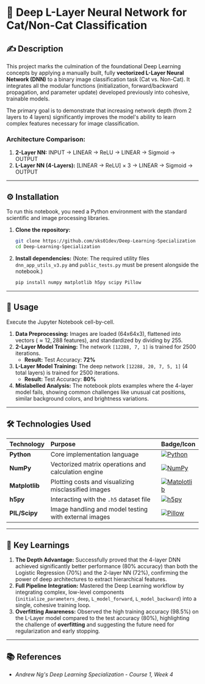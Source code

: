 # 🦁 Deep L-Layer Neural Network for Cat/Non-Cat Classification

## ✍️ Description

This project marks the culmination of the foundational Deep Learning concepts by applying a manually built, fully **vectorized L-Layer Neural Network (DNN)** to a binary image classification task (Cat vs. Non-Cat). It integrates all the modular functions (initialization, forward/backward propagation, and parameter update) developed previously into cohesive, trainable models.

The primary goal is to demonstrate that increasing network depth (from 2 layers to 4 layers) significantly improves the model's ability to learn complex features necessary for image classification.

### Architecture Comparison:

1.  **2-Layer NN:** INPUT -> LINEAR -> ReLU -> LINEAR -> Sigmoid -> OUTPUT
2.  **L-Layer NN (4-Layers):** [LINEAR -> ReLU] $\times$ 3 -> LINEAR -> Sigmoid -> OUTPUT

---

## ⚙️ Installation

To run this notebook, you need a Python environment with the standard scientific and image processing libraries.

1.  **Clone the repository:**
    ```bash
    git clone https://github.com/sks01dev/Deep-Learning-Specialization
    cd Deep-Learning-Specialization
    ```

2.  **Install dependencies:**
    (Note: The required utility files `dnn_app_utils_v3.py` and `public_tests.py` must be present alongside the notebook.)
    ```bash
    pip install numpy matplotlib h5py scipy Pillow
    ```

---

## 🏃 Usage

Execute the Jupyter Notebook cell-by-cell.

1.  **Data Preprocessing:** Images are loaded (64x64x3), flattened into vectors ($\approx 12,288$ features), and standardized by dividing by 255.
2.  **2-Layer Model Training:** The network `[12288, 7, 1]` is trained for 2500 iterations.
    * **Result:** Test Accuracy: **72%**
3.  **L-Layer Model Training:** The deep network `[12288, 20, 7, 5, 1]` (4 total layers) is trained for 2500 iterations.
    * **Result:** Test Accuracy: **80%**
4.  **Mislabelled Analysis:** The notebook plots examples where the 4-layer model fails, showing common challenges like unusual cat positions, similar background colors, and brightness variations.

---

## 🛠️ Technologies Used

| Technology | Purpose | Badge/Icon |
| :--- | :--- | :--- |
| **Python** | Core implementation language | [![Python](https://img.shields.io/badge/Python-3.x-blue?style=flat-square&logo=python&logoColor=white)](https://www.python.org/doc/) |
| **NumPy** | Vectorized matrix operations and calculation engine | [![NumPy](https://img.shields.io/badge/NumPy-1.x-blue?style=flat-square&logo=numpy&logoColor=white)](https://numpy.org/doc/) |
| **Matplotlib** | Plotting costs and visualizing misclassified images | [![Matplotlib](https://img.shields.io/badge/Matplotlib-3.x-red?style=flat-square&logo=matplotlib&logoColor=white)](https://matplotlib.org/stable/contents.html) |
| **h5py** | Interacting with the `.h5` dataset file | [![h5py](https://img.shields.io/badge/h5py-3.x-blueviolet?style=flat-square)](https://docs.h5py.org/en/latest/) |
| **PIL/Scipy** | Image handling and model testing with external images | [![Pillow](https://img.shields.io/badge/Pillow-10.x-00628D?style=flat-square&logo=python&logoColor=white)](https://pillow.readthedocs.io/en/stable/index.html) |

---

## 🧠 Key Learnings

1.  **The Depth Advantage:** Successfully proved that the 4-layer DNN achieved significantly better performance (80% accuracy) than both the Logistic Regression (70%) and the 2-layer NN (72%), confirming the power of deep architectures to extract hierarchical features.
2.  **Full Pipeline Integration:** Mastered the Deep Learning workflow by integrating complex, low-level components (`initialize_parameters_deep`, `L_model_forward`, `L_model_backward`) into a single, cohesive training loop.
3.  **Overfitting Awareness:** Observed the high training accuracy (98.5%) on the L-Layer model compared to the test accuracy (80%), highlighting the challenge of **overfitting** and suggesting the future need for regularization and early stopping.

---

## 📚 References

* *Andrew Ng's Deep Learning Specialization - Course 1, Week 4*
